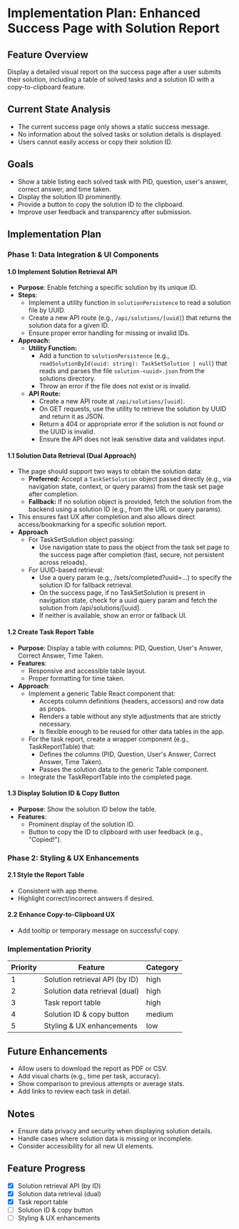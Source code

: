 # Implementation Plan: Enhanced Success Page with Solution Report

## Feature Overview

Display a detailed visual report on the success page after a user submits their solution, including a table of solved tasks and a solution ID with a copy-to-clipboard feature.

## Current State Analysis

- The current success page only shows a static success message.
- No information about the solved tasks or solution details is displayed.
- Users cannot easily access or copy their solution ID.

## Goals

- Show a table listing each solved task with PID, question, user's answer, correct answer, and time taken.
- Display the solution ID prominently.
- Provide a button to copy the solution ID to the clipboard.
- Improve user feedback and transparency after submission.

## Implementation Plan

### Phase 1: Data Integration & UI Components

#### 1.0 Implement Solution Retrieval API

- **Purpose**: Enable fetching a specific solution by its unique ID.
- **Steps**:
  - Implement a utility function in `solutionPersistence` to read a solution file by UUID.
  - Create a new API route (e.g., `/api/solutions/[uuid]`) that returns the solution data for a given ID.
  - Ensure proper error handling for missing or invalid IDs.
- **Approach:**
  - **Utility Function:**
    - Add a function to `solutionPersistence` (e.g., `readSolutionById(uuid: string): TaskSetSolution | null`) that reads and parses the file `solution-<uuid>.json` from the solutions directory.
    - Throw an error if the file does not exist or is invalid.
  - **API Route:**
    - Create a new API route at `/api/solutions/[uuid]`.
    - On GET requests, use the utility to retrieve the solution by UUID and return it as JSON.
    - Return a 404 or appropriate error if the solution is not found or the UUID is invalid.
    - Ensure the API does not leak sensitive data and validates input.

#### 1.1 Solution Data Retrieval (Dual Approach)

- The page should support two ways to obtain the solution data:
  - **Preferred:** Accept a `TaskSetSolution` object passed directly (e.g., via navigation state, context, or query params) from the task set page after completion.
  - **Fallback:** If no solution object is provided, fetch the solution from the backend using a solution ID (e.g., from the URL or query params).
- This ensures fast UX after completion and also allows direct access/bookmarking for a specific solution report.
- **Approach**
  - For TaskSetSolution object passing:
    - Use navigation state to pass the object from the task set page to the success page after completion (fast, secure, not persistent across reloads).
  - For UUID-based retrieval:
    - Use a query param (e.g., /sets/completed?uuid=...) to specify the solution ID for fallback retrieval.
    - On the success page, if no TaskSetSolution is present in navigation state, check for a uuid query param and fetch the solution from /api/solutions/[uuid].
    - If neither is available, show an error or fallback UI.

#### 1.2 Create Task Report Table

- **Purpose**: Display a table with columns: PID, Question, User's Answer, Correct Answer, Time Taken.
- **Features**:
  - Responsive and accessible table layout.
  - Proper formatting for time taken.
- **Approach**:
  - Implement a generic Table React component that:
    - Accepts column definitions (headers, accessors) and row data as props.
    - Renders a table without any style adjustments that are strictly necessary.
    - Is flexible enough to be reused for other data tables in the app.
  - For the task report, create a wrapper component (e.g., TaskReportTable) that:
    - Defines the columns (PID, Question, User's Answer, Correct Answer, Time Taken).
    - Passes the solution data to the generic Table component.
  - Integrate the TaskReportTable into the completed page.

#### 1.3 Display Solution ID & Copy Button

- **Purpose**: Show the solution ID below the table.
- **Features**:
  - Prominent display of the solution ID.
  - Button to copy the ID to clipboard with user feedback (e.g., "Copied!").

### Phase 2: Styling & UX Enhancements

#### 2.1 Style the Report Table

- Consistent with app theme.
- Highlight correct/incorrect answers if desired.

#### 2.2 Enhance Copy-to-Clipboard UX

- Add tooltip or temporary message on successful copy.

### Implementation Priority

| Priority | Feature                        | Category |
| -------- | ------------------------------ | -------- |
| 1        | Solution retrieval API (by ID) | high     |
| 2        | Solution data retrieval (dual) | high     |
| 3        | Task report table              | high     |
| 4        | Solution ID & copy button      | medium   |
| 5        | Styling & UX enhancements      | low      |

## Future Enhancements

- Allow users to download the report as PDF or CSV.
- Add visual charts (e.g., time per task, accuracy).
- Show comparison to previous attempts or average stats.
- Add links to review each task in detail.

## Notes

- Ensure data privacy and security when displaying solution details.
- Handle cases where solution data is missing or incomplete.
- Consider accessibility for all new UI elements.

## Feature Progress

- [x] Solution retrieval API (by ID)
- [x] Solution data retrieval (dual)
- [x] Task report table
- [ ] Solution ID & copy button
- [ ] Styling & UX enhancements
